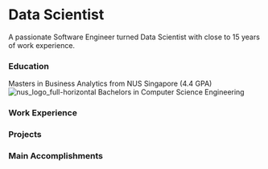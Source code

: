 # Data Scientist
A passionate Software Engineer turned Data Scientist with close to 15 years of work experience.

### Education
Masters in Business Analytics from NUS Singapore (4.4 GPA) 
![nus_logo_full-horizontal](https://github.com/netgvarun2012/portfolio/assets/93938450/d716003f-a4d5-4257-a5fd-634905d4bd36)
Bachelors in Computer Science Engineering

### Work Experience

### Projects

### Main Accomplishments
